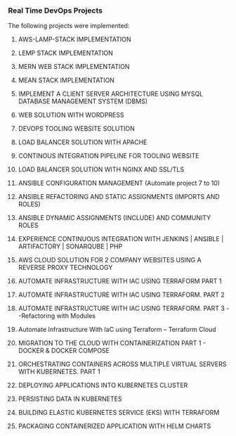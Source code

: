 ### Real Time DevOps Projects

The following projects were implemented:

  1. AWS-LAMP-STACK IMPLEMENTATION

  2. LEMP STACK IMPLEMENTATION

  3. MERN WEB STACK IMPLEMENTATION

  4. MEAN STACK IMPLEMENTATION

  5. IMPLEMENT A CLIENT SERVER ARCHITECTURE USING MYSQL DATABASE MANAGEMENT SYSTEM (DBMS)

  6. WEB SOLUTION WITH WORDPRESS

  7. DEVOPS TOOLING WEBSITE SOLUTION

  8. LOAD BALANCER SOLUTION WITH APACHE

  9. CONTINOUS INTEGRATION PIPELINE FOR TOOLING WEBSITE

  10. LOAD BALANCER SOLUTION WITH NGINX AND SSL/TLS

  11. ANSIBLE CONFIGURATION MANAGEMENT (Automate project 7 to 10)

  12. ANSIBLE REFACTORING AND STATIC ASSIGNMENTS (IMPORTS AND ROLES)

  13. ANSIBLE DYNAMIC ASSIGNMENTS (INCLUDE) AND COMMUNITY ROLES

  14. EXPERIENCE CONTINUOUS INTEGRATION WITH JENKINS | ANSIBLE | ARTIFACTORY | SONARQUBE | PHP

  15. AWS CLOUD SOLUTION FOR 2 COMPANY WEBSITES USING A REVERSE PROXY TECHNOLOGY

  16. AUTOMATE INFRASTRUCTURE WITH IAC USING TERRAFORM PART 1

  17. AUTOMATE INFRASTRUCTURE WITH IAC USING TERRAFORM. PART 2

  18. AUTOMATE INFRASTRUCTURE WITH IAC USING TERRAFORM. PART 3 --Refactoring with Modules

  19. Automate Infrastructure With IaC using Terraform – Terraform Cloud

  20. MIGRATION TO THE СLOUD WITH CONTAINERIZATION PART 1 - DOCKER & DOCKER COMPOSE

  21. ORCHESTRATING CONTAINERS ACROSS MULTIPLE VIRTUAL SERVERS WITH KUBERNETES. PART 1

  22. DEPLOYING APPLICATIONS INTO KUBERNETES CLUSTER

  23. PERSISTING DATA IN KUBERNETES

  24. BUILDING ELASTIC KUBERNETES SERVICE (EKS) WITH TERRAFORM

  25. PACKAGING CONTAINERIZED APPLICATION WITH HELM CHARTS
